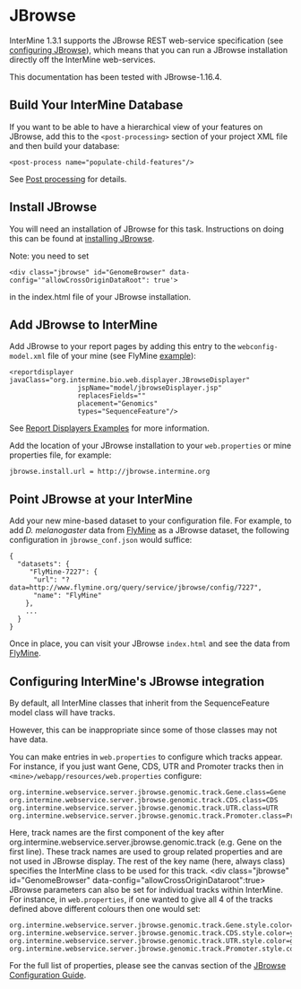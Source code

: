 # JBrowse

InterMine 1.3.1 supports the JBrowse REST web-service specification \(see [configuring JBrowse](https://github.com/GMOD/jbrowse/wiki/JBrowse_Configuration_Guide/)\), which means that you can run a JBrowse installation directly off the InterMine web-services.

This documentation has been tested with JBrowse-1.16.4.

## Build Your InterMine Database

If you want to be able to have a hierarchical view of your features on JBrowse, add this to the `<post-processing>` section of your project XML file and then build your database:

```markup
<post-process name="populate-child-features"/>
```

See [Post processing](../../database/database-building/post-processing/index.md) for details.

## Install JBrowse

You will need an installation of JBrowse for this task. Instructions on doing this can be found at [installing JBrowse](http://jbrowse.org/code/latest-release/docs/tutorial/).

Note: you need to set

```markup
<div class="jbrowse" id="GenomeBrowser" data-config='"allowCrossOriginDataRoot": true'>
```

in the index.html file of your JBrowse installation.

## Add JBrowse to InterMine

Add JBrowse to your report pages by adding this entry to the `webconfig-model.xml` file of your mine (see FlyMine [example](https://github.com/intermine/flymine/blob/master/webapp/src/main/webapp/WEB-INF/webconfig-model.xml)):

```markup
<reportdisplayer javaClass="org.intermine.bio.web.displayer.JBrowseDisplayer"
                 jspName="model/jbrowseDisplayer.jsp"
                 replacesFields=""
                 placement="Genomics"
                 types="SequenceFeature"/>
```

See [Report Displayers Examples](../report-page/report-displayers-examples.md) for more information.

Add the location of your JBrowse installation to your `web.properties` or mine properties file, for example:

```text
jbrowse.install.url = http://jbrowse.intermine.org
```

## Point JBrowse at your InterMine

Add your new mine-based dataset to your configuration file. For example, to add _D. melanogaster_ data from [FlyMine](http://www.flymine.org) as a JBrowse dataset, the following configuration in `jbrowse_conf.json` would suffice:

```text
{ 
  "datasets": {
     "FlyMine-7227": {
      "url": "?data=http://www.flymine.org/query/service/jbrowse/config/7227",
      "name": "FlyMine"
    },
    ...
  }
}
```

Once in place, you can visit your JBrowse `index.html` and see the data from [FlyMine](http://www.flymine.org).

## Configuring InterMine's JBrowse integration

By default, all InterMine classes that inherit from the SequenceFeature model class will have tracks.

However, this can be inappropriate since some of those classes may not have data.

You can make entries in `web.properties` to configure which tracks appear. For instance, if you just want Gene, CDS, UTR and Promoter tracks then in `<mine>/webapp/resources/web.properties` configure:

```text
org.intermine.webservice.server.jbrowse.genomic.track.Gene.class=Gene
org.intermine.webservice.server.jbrowse.genomic.track.CDS.class=CDS
org.intermine.webservice.server.jbrowse.genomic.track.UTR.class=UTR
org.intermine.webservice.server.jbrowse.genomic.track.Promoter.class=Promoter
```

Here, track names are the first component of the key after org.intermine.webservice.server.jbrowse.genomic.track \(e.g. Gene on the first line\). These track names are used to group related properties and are not used in JBrowse display. The rest of the key name \(here, always class\) specifies the InterMine class to be used for this track. &lt;div class="jbrowse" id="GenomeBrowser" data-config="allowCrossOriginDataroot":true&gt; JBrowse parameters can also be set for individual tracks within InterMine. For instance, in `web.properties`, if one wanted to give all 4 of the tracks defined above different colours then one would set:

```text
org.intermine.webservice.server.jbrowse.genomic.track.Gene.style.color=red
org.intermine.webservice.server.jbrowse.genomic.track.CDS.style.color=yellow
org.intermine.webservice.server.jbrowse.genomic.track.UTR.style.color=green
org.intermine.webservice.server.jbrowse.genomic.track.Promoter.style.color=blue
```

For the full list of properties, please see the canvas section of the [JBrowse Configuration Guide](https://github.com/GMOD/jbrowse/wiki/JBrowse_Configuration_Guide/).
